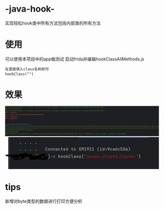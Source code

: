 # -java-hook-
实现轻松hook类中所有方法包括内部类的所有方法
# 使用
可以使用本项目中的app做测试
启动frida并编辑hookClassAllMethods.js
```
在里面填入class名称即可
hookClass("")
```
# 效果
![hook效果](fridatrance.png)
![调用](hook.png)

# tips

新增对byte类型的数据进行打印方便分析
